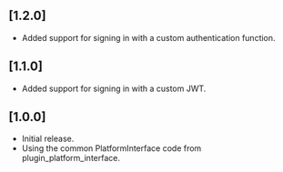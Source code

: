 ## [1.2.0]
* Added support for signing in with a custom authentication function.

## [1.1.0]
* Added support for signing in with a custom JWT.

## [1.0.0]

* Initial release.
* Using the common PlatformInterface code from plugin_platform_interface.

